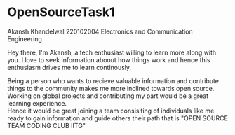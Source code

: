 # OpenSourceTask1
Akansh Khandelwal
220102004
Electronics and Communication Engineering 

Hey there, I'm Akansh, a tech enthusiast willing to learn more along with you. I love to seek 
information aboout how things work and hence this enthusiasm drives me to learn continously.

Being a person who wants to recieve valuable information and contribute things to the community makes me more inclined towards open source.
Working on global projects and contributing my  part would be a great learning experience.\
Hence it would be great joining a team consisiting of individuals like me ready to gain information and guide others their path that is "OPEN SOURCE TEAM CODING CLUB IITG"